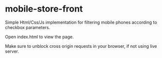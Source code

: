# mobile-store-front
Simple Html/Css/Js implementation for filtering mobile phones according to checkbox parameters.

Open index.html to view the page.

Make sure to unblock cross origin requests in your browser, if not using live server.
